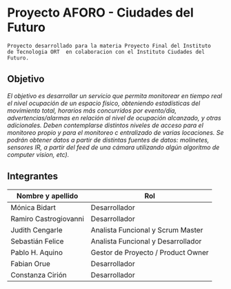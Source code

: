 # Proyecto AFORO - Ciudades del Futuro

```
Proyecto desarrollado para la materia Proyecto Final del Instituto 
de Tecnologia ORT  en colaboracion con el Instituto Ciudades del Futuro.
```

## Objetivo

_El objetivo es desarrollar un servicio que permita monitorear en tiempo real el nivel ocupación de un espacio 
físico, obteniendo estadísticas del movimiento total, horarios más concurridos por evento/día, 
advertencias/alarmas en relación al nivel de ocupación alcanzado, y otras adicionales. 
Deben contemplarse distintos niveles de acceso para el monitoreo propio y para el monitoreo c
entralizado de varias locaciones. 
Se podrán obtener datos a partir de distintas fuentes de datos: molinetes, sensores IR, a partir del feed 
de una cámara utilizando algún algoritmo de computer vision, etc)._

## Integrantes

| Nombre y apellido | Rol | 
| ------ | ------ |
| Mónica Bidart | Desarrollador |
| Ramiro Castrogiovanni| Desarrollador |
| Judith Cengarle | Analista Funcional y Scrum Master |
| Sebastián Felice | Analista Funcional y Desarrollador |
| Pablo H. Aquino | Gestor de Proyecto / Product Owner |
| Fabian Orue | Desarrollador |
| Constanza Cirión | Desarrollador |
